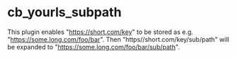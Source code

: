 cb_yourls_subpath
=================

This plugin enables "https://short.com/key" to be stored as e.g. "https://some.long.com/foo/bar". Then "https//short.com/key/sub/path" will be expanded to "https://some.long.com/foo/bar/sub/path".
